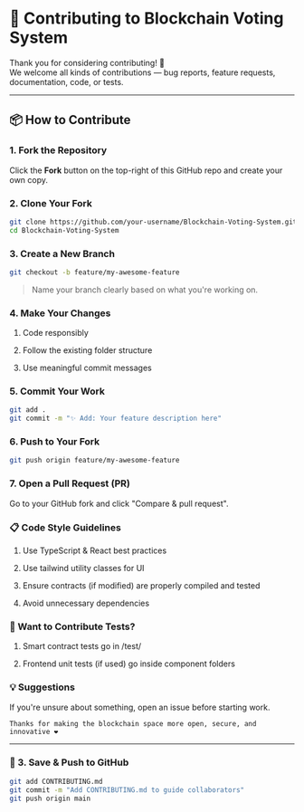# 🤝 Contributing to Blockchain Voting System

Thank you for considering contributing! 🚀  
We welcome all kinds of contributions — bug reports, feature requests, documentation, code, or tests.

---

## 📦 How to Contribute

### 1. Fork the Repository

Click the **Fork** button on the top-right of this GitHub repo and create your own copy.

### 2. Clone Your Fork

```bash
git clone https://github.com/your-username/Blockchain-Voting-System.git
cd Blockchain-Voting-System
```

### 3. Create a New Branch

```bash
git checkout -b feature/my-awesome-feature
```
> Name your branch clearly based on what you're working on.

### 4. Make Your Changes

1. Code responsibly

1. Follow the existing folder structure

1. Use meaningful commit messages

### 5. Commit Your Work

```bash
git add .
git commit -m "✨ Add: Your feature description here"
```

### 6. Push to Your Fork
```bash
git push origin feature/my-awesome-feature
```

### 7. Open a Pull Request (PR)
Go to your GitHub fork and click "Compare & pull request".

### 📋 Code Style Guidelines
1. Use TypeScript & React best practices

1. Use tailwind utility classes for UI

1. Ensure contracts (if modified) are properly compiled and tested

1. Avoid unnecessary dependencies

### 🧪 Want to Contribute Tests?
1. Smart contract tests go in /test/

1. Frontend unit tests (if used) go inside component folders


### 💡 Suggestions
If you're unsure about something, open an issue before starting work.

`Thanks for making the blockchain space more open, secure, and innovative ❤️`


---

### 🔹 3. Save & Push to GitHub

```bash
git add CONTRIBUTING.md
git commit -m "Add CONTRIBUTING.md to guide collaborators"
git push origin main
```
